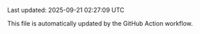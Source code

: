 Last updated: 2025-09-21 02:27:09 UTC

This file is automatically updated by the GitHub Action workflow.
